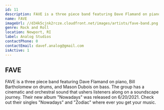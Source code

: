```yaml
---
id: 11
description: FAVE is a three piece band featuring Dave Flamand on piano, Bill Bartholomew on drums, and Mason Dubois on bass.
name: FAVE
imageUrl: //d34k5cjnk2rcze.cloudfront.net/images/artists/fave-band.png
genre: Rock and Roll
location: Newport, RI
label: Analog Studios
contactPhone: 0
contactEmail: davef.analog@gmail.com
isActive: 1
---
```


## FAVE

FAVE is a three piece band featuring Dave Flamand on piano, Bill Bartholomew on drums, and Mason Dubois on bass. The group has a cinematic and orchestral sound that ushers listeners along on a soundscape journey. Their new album "Nowadays" was released on 6/20/2021. Check out their singles "Nowadays" and "Zodiac" where ever you get your music.